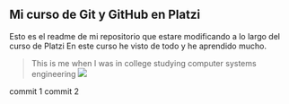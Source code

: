 ## Mi curso de Git y GitHub en Platzi
Esto es el readme de mi repositorio que estare modificando a lo largo del 		  curso de Platzi
En este curso he visto de todo y he aprendido mucho.
>This is me when I was in college studying computer systems engineering
![](https://snipboard.io/J4IZaP.jpg)
    

commit 1
commit 2